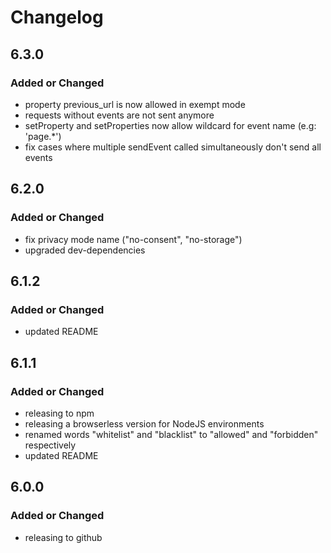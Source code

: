 # Changelog

## 6.3.0

### Added or Changed
- property previous_url is now allowed in exempt mode
- requests without events are not sent anymore
- setProperty and setProperties now allow wildcard for event name (e.g: 'page.*')
- fix cases where multiple sendEvent called simultaneously don't send all events

## 6.2.0

### Added or Changed
- fix privacy mode name ("no-consent", "no-storage")
- upgraded dev-dependencies

## 6.1.2

### Added or Changed
- updated README

## 6.1.1

### Added or Changed
- releasing to npm
- releasing a browserless version for NodeJS environments
- renamed words "whitelist" and "blacklist" to "allowed" and "forbidden" respectively
- updated README 

## 6.0.0

### Added or Changed
- releasing to github
